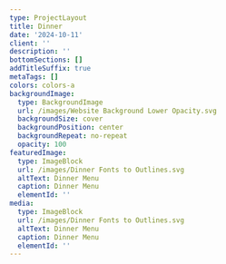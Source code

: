 ```yaml
---
type: ProjectLayout
title: Dinner
date: '2024-10-11'
client: ''
description: ''
bottomSections: []
addTitleSuffix: true
metaTags: []
colors: colors-a
backgroundImage:
  type: BackgroundImage
  url: /images/Website Background Lower Opacity.svg
  backgroundSize: cover
  backgroundPosition: center
  backgroundRepeat: no-repeat
  opacity: 100
featuredImage:
  type: ImageBlock
  url: /images/Dinner Fonts to Outlines.svg
  altText: Dinner Menu
  caption: Dinner Menu
  elementId: ''
media:
  type: ImageBlock
  url: /images/Dinner Fonts to Outlines.svg
  altText: Dinner Menu
  caption: Dinner Menu
  elementId: ''
---
```


